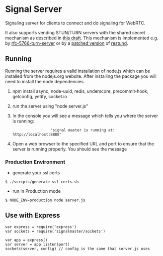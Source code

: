 # Signal Server

Signaling server for clients to connect and do signaling for WebRTC.

It also supports vending STUN/TURN servers
 with the shared secret mechanism as described in
 [this draft](http://tools.ietf.org/html/draft-uberti-behave-turn-rest-00).
 This mechanism is implemented e.g. by [rfc-5766-turn-server](https://code.google.com/p/rfc5766-turn-server/) or by a [patched version](https://github.com/otalk/restund) of [restund](http://creytiv.com/restund.html).

## Running

Running the server requires a valid installation of node.js which can be installed from the nodejs.org website. After installing the package you will need to install the node dependencies.

1) npm install async, node-uuid, redis, underscore, precommit-hook, getconfig, yetify, socket.io

2) run the server using "node server.js"

3) In the console you will see a message which tells you where the server is running:

                        "signal master is running at: http://localhost:8888"

4) Open a web browser to the specified URL and port to ensure that the server is running properly. You should see the message

### Production Environment
* generate your ssl certs

```shell
$ ./scripts/generate-ssl-certs.sh
```
* run in Production mode

```shell
$ NODE_ENV=production node server.js
```

## Use with Express
    var express = require('express')
    var sockets = require('signalmaster/sockets')

    var app = express()
    var server = app.listen(port)
    sockets(server, config) // config is the same that server.js uses
